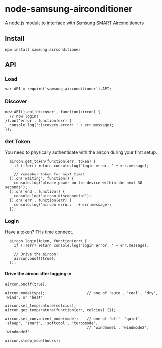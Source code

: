 node-samsung-airconditioner
===========================

A node.js module to interface with Samsung SMART Airconditioners

Install
-------

    npm install samsung-airconditioner

API
---

### Load

    var API = require('samsung-airconditioner').API;


### Discover

    new API().on('discover', function(aircon) {
      // now login!
    }).on('error', function(err) {
      console.log('discovery error: ' + err.message);
    });

### Get Token

You need to physically authenticate with the aircon during your first setup.

      aircon.get_token(function(err, token) {
        if (!!err) return console.log('login error: ' + err.message);

        // remember token for next time!
      }).on('waiting', function() {
        console.log('please power on the device within the next 30 seconds');
      }).on('end', function() {
        console.log('aircon disconnected');
      }).on('err', function(err) {
        console.log('aircon error: ' + err.message);
      });

### Login

Have a token? This time connect.

      aircon.login(token, function(err) {
        if (!!err) return console.log('login error: ' + err.message);

        // Drive the aircon!
        aircon.onoff(true);
      });


#### Drive the aircon after logging in

    aircon.onoff(true);

    aircon.mode(type);                   // one of 'auto', 'cool', 'dry', 'wind', or 'heat'

    aircon.set_temperature(celcius);
    aircon.get_temperature(function(err, celcius) {});

    aircon.set_convenient_mode(mode);    // one of 'off', 'quiet', 'sleep', 'smart', 'softcool', 'turbomode',
                                         // 'windmode1', 'windmode2', 'windmode3'

    aircon.sleep_mode(hours);
